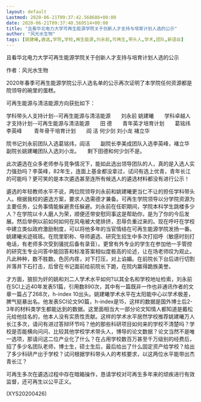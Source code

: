 ```yaml
---
layout: default
Lastmod: 2020-06-21T09:37:42.568686+00:00
date: 2020-06-21T09:37:40.569514+00:00
title: "且看华北电力大学可再生能源学院关于创新人才支持与培育计划人选的公示"
author: "风光水生物"
tags: [姚建曦,遴选,学院,学校,再生能源,刘永前,可再生,带头人,学术,团队,新语丝]
---
```


且看华北电力大学可再生能源学院关于创新人才支持与培育计划人选的公示

作者：风光水生物

2020年春季可再生能源学院公示人选名单的公示再次证明了本学院任何资源都是院领导的碗里的蛋糕。

可再生能源与清洁能源方向获批如下：

学科带头人支持计划--可再生能源与清洁能源　　刘永前  姚建曦　　学科卓越人才支持计划--可再生能源与清洁能源　　田  德　　青年英才培育计划　　葛铭纬  李英峰   　　青年骨干培育计划　　阎  洁  何少剑  刘小龙  褚立华

院书记刘永前团队入选葛铭纬，阎洁　　副院长李美成团队入选李英峰，褚立华　　副院长姚建曦团队入选刘小龙。　　剩下田德和何少剑不是。

此次遴选在众多老师参与竞争情况下，能如此选出领导团队的人，真的是入选人实力强劲吗？李英峰，82年生，连面上基金都没拿过，试问有选上优青，青年长江的可能吗？更可笑的是本次遴选甚至连所有候选人的遴选材料都没有进行公示！

遴选的年轻教师水平不说，两位院领导刘永前和姚建曦更当仁不让的担任学科带头人。根据我校的遴选方案，要求人选需德才兼备。可再生学院领导以分学院资源为主要任务，公务事情能躲避责任躲避。刘永前在任职期间，学院本科学生跳楼多少人？在学院以卡人磨人为荣，顺便还带安慰同事这是帮助你，是为了你的今后发展。然后举例以前如何如何在风电被大佬排挤，忍辱负重过来的。现在呼吁在学校中建立类似政府激励制度，可以将他多年的当官情结在可再生能源学院发扬一番。姚建曦劣迹斑斑。在院里职称、导师遴选、研究生招生中多次打招呼（敏感时刻打电话，有老师多次受到骚扰后备有录音）。更曾有外专业的学生在参加他一手管控的研究生专业问答中能回答和标准答案相似度极高的论述，让在场老师叹为观止。凡此种种，数不胜数。色厉内荏，对下打压，对上谄媚。在前院长下台后进行切割并落井下石打击，后曾在书记面前给前院长下跪，在院内赢得跪族美誉。

才方面，狼狈为奸的姚和刘二人学术水平如何?以其全名和学校地址检索，刘永前在SCI上近40年发表51篇，引用数890次，其中有一篇既非一作也非通讯作者的文章一篇占了268次，h-index 10出头。姚建曦学术水平在太阳能中心以学术极差，脾气挺暴出名。他发表SCI论文90篇，h-index是15，这样的数据是国外博士后2-3年的材料类学生都能达到的数据。这里面相当大一部分论文知情人都知道是戴松元给他挂名的，他本人没有实质性贡献。这样的学术水平居然学校推荐姚建曦万人长江多次，请问有进过答辩环节吗？他的那些科研项目如何来的学校不清楚吗？学校是否能横向问问、比较其他学校学术带头人，博导的论文数据？论文当然不是唯一选项，那请问这二位产业化了什么？在占用学校数百万甚至千万级别的经费后，招了多少名团队老师，博士生，硕士生后，最后给出了什么固定资产给学校？给出了多少科研产出于学校？试问根据学科带头人的考核要求，以这两位水平能带出杰青长江？

可再生多次在遴选过程中存在暗箱操作，恳请学校对可再生多年来的顽疾进行有效监督，还可再生以公平正义。

(XYS20200426)

